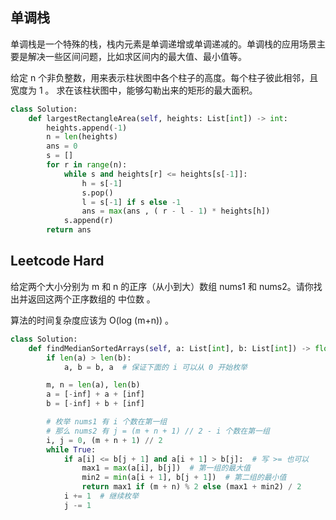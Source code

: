 ## 单调栈

单调栈是一个特殊的栈，栈内元素是单调递增或单调递减的。单调栈的应用场景主要是解决一些区间问题，比如求区间内的最大值、最小值等。



给定 n 个非负整数，用来表示柱状图中各个柱子的高度。每个柱子彼此相邻，且宽度为 1 。
求在该柱状图中，能够勾勒出来的矩形的最大面积。

```py
class Solution:
    def largestRectangleArea(self, heights: List[int]) -> int:
        heights.append(-1)
        n = len(heights)
        ans = 0
        s = []
        for r in range(n):
            while s and heights[r] <= heights[s[-1]]:
                h = s[-1]
                s.pop()
                l = s[-1] if s else -1
                ans = max(ans , ( r - l - 1) * heights[h])
            s.append(r)
        return ans
```

## Leetcode Hard

给定两个大小分别为 m 和 n 的正序（从小到大）数组 nums1 和 nums2。请你找出并返回这两个正序数组的 中位数 。

算法的时间复杂度应该为 O(log (m+n)) 。

```py
class Solution:
    def findMedianSortedArrays(self, a: List[int], b: List[int]) -> float:
        if len(a) > len(b):
            a, b = b, a  # 保证下面的 i 可以从 0 开始枚举

        m, n = len(a), len(b)
        a = [-inf] + a + [inf]
        b = [-inf] + b + [inf]

        # 枚举 nums1 有 i 个数在第一组
        # 那么 nums2 有 j = (m + n + 1) // 2 - i 个数在第一组
        i, j = 0, (m + n + 1) // 2
        while True:
            if a[i] <= b[j + 1] and a[i + 1] > b[j]:  # 写 >= 也可以
                max1 = max(a[i], b[j])  # 第一组的最大值
                min2 = min(a[i + 1], b[j + 1])  # 第二组的最小值
                return max1 if (m + n) % 2 else (max1 + min2) / 2
            i += 1  # 继续枚举
            j -= 1
```

